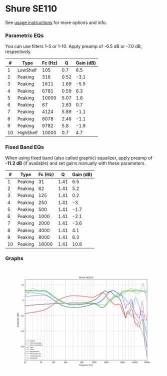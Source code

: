# Shure SE110
See [usage instructions](https://github.com/jaakkopasanen/AutoEq#usage) for more options and info.

### Parametric EQs
You can use filters 1-5 or 1-10. Apply preamp of -6.5 dB or -7.0 dB, respectively.

|   # | Type      |   Fc (Hz) |    Q |   Gain (dB) |
|-----|-----------|-----------|------|-------------|
|   1 | LowShelf  |       105 | 0.7  |         6.5 |
|   2 | Peaking   |       316 | 0.52 |        -3.1 |
|   3 | Peaking   |      1611 | 1.69 |        -5.5 |
|   4 | Peaking   |      6781 | 0.59 |         6.3 |
|   5 | Peaking   |     10000 | 5.07 |         1.8 |
|   6 | Peaking   |        67 | 2.63 |         0.7 |
|   7 | Peaking   |      4124 | 5.89 |        -1.1 |
|   8 | Peaking   |      8078 | 2.48 |        -1.1 |
|   9 | Peaking   |      9782 | 5.8  |        -1.9 |
|  10 | HighShelf |     10000 | 0.7  |         4.7 |

### Fixed Band EQs
When using fixed band (also called graphic) equalizer, apply preamp of **-11.2 dB** (if available) and set gains manually with these parameters.

|   # | Type    |   Fc (Hz) |    Q |   Gain (dB) |
|-----|---------|-----------|------|-------------|
|   1 | Peaking |        31 | 1.41 |         6.5 |
|   2 | Peaking |        62 | 1.41 |         5.2 |
|   3 | Peaking |       125 | 1.41 |         0.2 |
|   4 | Peaking |       250 | 1.41 |        -3   |
|   5 | Peaking |       500 | 1.41 |        -1.7 |
|   6 | Peaking |      1000 | 1.41 |        -2.1 |
|   7 | Peaking |      2000 | 1.41 |        -3.6 |
|   8 | Peaking |      4000 | 1.41 |         4.1 |
|   9 | Peaking |      8000 | 1.41 |         6.3 |
|  10 | Peaking |     16000 | 1.41 |        10.8 |

### Graphs
![](./Shure%20SE110.png)
